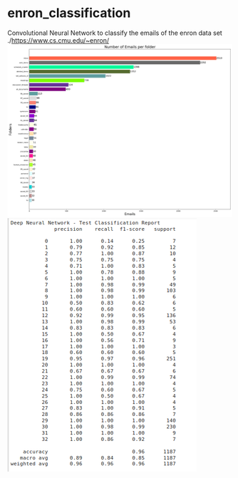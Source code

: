 # enron_classification
Convolutional Neural Network to classify the emails of the enron data set ./https://www.cs.cmu.edu/~enron/
![emails](emails_30.png)
![results](NLP_accuracy.png)
